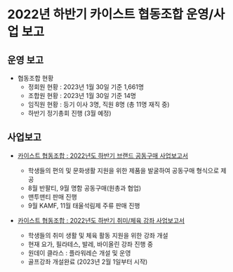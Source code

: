 2022년 하반기 카이스트 협동조합 운영/사업 보고
===

## 운영 보고
- 협동조합 현황 
   - 정회원 현황 : 2023년 1월 30일 기준 1,661명
   - 조합원 현황 : 2023년 1월 30일 기준 14명
   - 임직원 현황 : 등기 이사 3명, 직원 8명 (총 11명 재직 중)
   - 하반기 정기총회 진행 (3월 예정) 
   
## 사업보고
- [카이스트 협동조합 : 2022년도 하반기 브랜드 공동구매 사업보고서](2022-하반기-브랜드-공동구매-사업보고서.md)
   - 학생들의 편의 및 문화생활 지원을 위한 제품을 발굴하여 공동구매 형식으로 제공
   - 8월 반팔티, 9월 명함 공동구매(원총과 협업)
   - 맨투맨티 판매 진행
   - 9월 KAMF, 11월 태울석림제 주류 판매 진행
   
- [카이스트 협동조합 : 2022년도 하반기 취미/체육 강좌 사업보고서](2022-하반기-취미_체육강좌-사업보고서.md)
  - 학생들의 취미 생활 및 체육 활동 지원을 위한 강좌 개설
  - 현재 요가, 필라테스, 발레, 바이올린 강좌 진행 중
  - 원데이 클라스 : 플라워레슨 개설 및 운영 
  - 골프강좌 개설완료 (2023년 2월 1일부터 시작) 